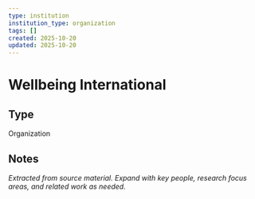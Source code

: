 ```yaml
---
type: institution
institution_type: organization
tags: []
created: 2025-10-20
updated: 2025-10-20
---
```


# Wellbeing International

## Type

Organization

## Notes

*Extracted from source material. Expand with key people, research focus areas, and related work as needed.*

